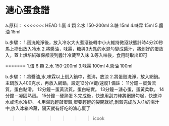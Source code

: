 # 溏心蛋食譜

a.原料：
<<<<<<< HEAD
 1.蛋 4 顆
 2.水 150-200ml
 3.糖 15ml
 4.味霖 15ml
 5.醬油 15ml

b.步驟：
  1.蛋洗乾淨後，放入冷水大火煮滾後轉中小火維持微滾狀態計時4分20秒馬上撈出放入冷水
  2.將醬油，味霖，糖與3大匙的水混勻變成醬汁，將剝好的蛋放入，蓋上烘培紙確保都浸到醬汁冷藏至入味
  3.等入味後，食用時取出即可
  
=======
 1.蛋 6 顆
 2.水 150-200ml
 3.味霖 100ml
 4.醬油 100ml

b.步驟：
1.將醬油,水,味霖以上倒入鍋中，煮沸，放涼
  2.將蛋殼洗淨，放入網鍋。主鍋放入400克水，再放入網鍋，設定12分/V鍵/速度1
  備註：
  11分鐘－蛋黃流質，蛋白黏滑。
  12分鐘－蛋黃流質。蛋白結實。
  13分鐘－溏心蛋，蛋黃柔軟。
  14分鐘－凝固熟蛋。
  15分鐘－硬熟蛋
  3.完成後，快速用刮刀棒將網鍋勾起，快速沖水或泡水冷卻。
  4.用湯匙輕敲蛋殼,蛋要輕輕的裂開就好,剝殼完成放入(1)的湯汁中,放入冰箱冷藏，隔天就有好吃的溏心蛋了
>>>>>>> icook
